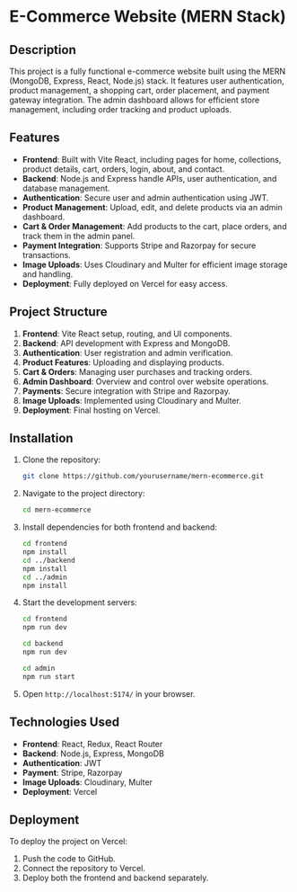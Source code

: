 # E-Commerce Website (MERN Stack)

## Description
This project is a fully functional e-commerce website built using the MERN (MongoDB, Express, React, Node.js) stack. It features user authentication, product management, a shopping cart, order placement, and payment gateway integration. The admin dashboard allows for efficient store management, including order tracking and product uploads.

## Features
- **Frontend**: Built with Vite React, including pages for home, collections, product details, cart, orders, login, about, and contact.
- **Backend**: Node.js and Express handle APIs, user authentication, and database management.
- **Authentication**: Secure user and admin authentication using JWT.
- **Product Management**: Upload, edit, and delete products via an admin dashboard.
- **Cart & Order Management**: Add products to the cart, place orders, and track them in the admin panel.
- **Payment Integration**: Supports Stripe and Razorpay for secure transactions.
- **Image Uploads**: Uses Cloudinary and Multer for efficient image storage and handling.
- **Deployment**: Fully deployed on Vercel for easy access.

## Project Structure
1. **Frontend**: Vite React setup, routing, and UI components.
2. **Backend**: API development with Express and MongoDB.
3. **Authentication**: User registration and admin verification.
4. **Product Features**: Uploading and displaying products.
5. **Cart & Orders**: Managing user purchases and tracking orders.
6. **Admin Dashboard**: Overview and control over website operations.
7. **Payments**: Secure integration with Stripe and Razorpay.
8. **Image Uploads**: Implemented using Cloudinary and Multer.
9. **Deployment**: Final hosting on Vercel.

## Installation
1. Clone the repository:
   ```bash
   git clone https://github.com/yourusername/mern-ecommerce.git
   ```
2. Navigate to the project directory:
   ```bash
   cd mern-ecommerce
   ```
3. Install dependencies for both frontend and backend:
   ```bash
   cd frontend
   npm install
   cd ../backend
   npm install
   cd ../admin
   npm install
   ```
4. Start the development servers:
   ```bash
   cd frontend
   npm run dev
   ```
   ```bash
   cd backend
   npm run dev
   ```
   ```bash
   cd admin
   npm run start
   ```
5. Open `http://localhost:5174/` in your browser.

## Technologies Used
- **Frontend**: React, Redux, React Router
- **Backend**: Node.js, Express, MongoDB
- **Authentication**: JWT
- **Payment**: Stripe, Razorpay
- **Image Uploads**: Cloudinary, Multer
- **Deployment**: Vercel

## Deployment
To deploy the project on Vercel:
1. Push the code to GitHub.
2. Connect the repository to Vercel.
3. Deploy both the frontend and backend separately.



